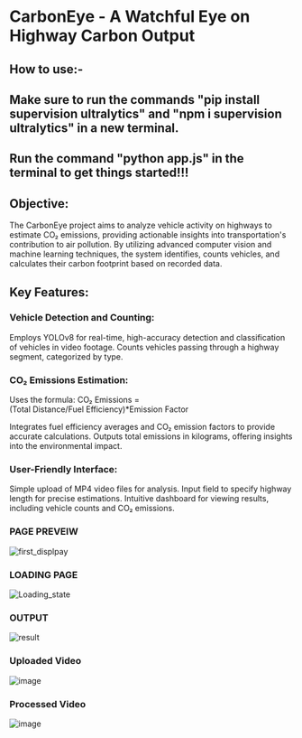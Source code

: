 # CarbonEye - A Watchful Eye on Highway Carbon Output

## How to use:-
## Make sure to  run the commands "pip install supervision ultralytics" and "npm i supervision ultralytics" in a new terminal.
## Run the command "python app.js" in the terminal to get things started!!!

## Objective:
The CarbonEye project aims to analyze vehicle activity on highways to estimate CO₂ emissions, providing actionable insights into transportation's contribution to air pollution. By utilizing advanced computer vision and machine learning techniques, the system identifies, counts vehicles, and calculates their carbon footprint based on recorded data.

## Key Features:

### Vehicle Detection and Counting:

Employs YOLOv8 for real-time, high-accuracy detection and classification of vehicles in video footage.
Counts vehicles passing through a highway segment, categorized by type.

### CO₂ Emissions Estimation:

Uses the formula:
CO₂ Emissions =(Total Distance/Fuel Efficiency)*Emission Factor

Integrates fuel efficiency averages and CO₂ emission factors to provide accurate calculations.
Outputs total emissions in kilograms, offering insights into the environmental impact.

### User-Friendly Interface:

Simple upload of MP4 video files for analysis.
Input field to specify highway length for precise estimations.
Intuitive dashboard for viewing results, including vehicle counts and CO₂ emissions.

### PAGE PREVEIW
![first_displpay](https://github.com/user-attachments/assets/9b04aa97-10db-481a-82d1-a468ad128bd6)

### LOADING PAGE
![Loading_state](https://github.com/user-attachments/assets/d6ad5cc1-ee53-4788-b131-849ebfa814d5)

### OUTPUT
![result](https://github.com/user-attachments/assets/d4f65444-95f5-4e46-be85-fe62f125402b)

### Uploaded Video 
![image](https://github.com/user-attachments/assets/40e6c0b7-4e17-4267-9d62-2795fbe39b95)

### Processed Video
![image](https://github.com/user-attachments/assets/bf5989a8-d821-43de-84aa-34735cd6990e)

